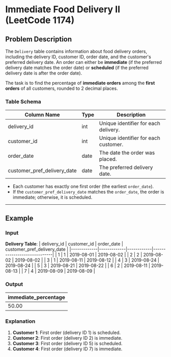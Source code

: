 # Immediate Food Delivery II (LeetCode 1174)

## Problem Description
The `Delivery` table contains information about food delivery orders, including the delivery ID, customer ID, order date, and the customer's preferred delivery date. An order can either be **immediate** (if the preferred delivery date matches the order date) or **scheduled** (if the preferred delivery date is after the order date).

The task is to find the percentage of **immediate orders** among the **first orders** of all customers, rounded to 2 decimal places.

### Table Schema

| Column Name                 | Type    | Description                          |
|-----------------------------|---------|--------------------------------------|
| delivery_id                 | int     | Unique identifier for each delivery. |
| customer_id                 | int     | Unique identifier for each customer. |
| order_date                  | date    | The date the order was placed.       |
| customer_pref_delivery_date | date    | The preferred delivery date.         |

- Each customer has exactly one first order (the earliest `order_date`).
- If the `customer_pref_delivery_date` matches the `order_date`, the order is immediate; otherwise, it is scheduled.

---

## Example

### Input
**Delivery Table**:
| delivery_id | customer_id | order_date | customer_pref_delivery_date |
|-------------|-------------|------------|-----------------------------|
| 1           | 1           | 2019-08-01 | 2019-08-02                  |
| 2           | 2           | 2019-08-02 | 2019-08-02                  |
| 3           | 1           | 2019-08-11 | 2019-08-12                  |
| 4           | 3           | 2019-08-24 | 2019-08-24                  |
| 5           | 3           | 2019-08-21 | 2019-08-22                  |
| 6           | 2           | 2019-08-11 | 2019-08-13                  |
| 7           | 4           | 2019-08-09 | 2019-08-09                  |

### Output
| immediate_percentage |
|-----------------------|
| 50.00                |

### Explanation
1. **Customer 1**: First order (delivery ID 1) is scheduled.
2. **Customer 2**: First order (delivery ID 2) is immediate.
3. **Customer 3**: First order (delivery ID 5) is scheduled.
4. **Customer 4**: First order (delivery ID 7) is immediate.





